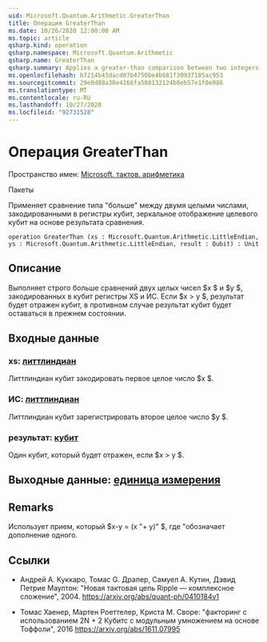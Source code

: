 ```yaml
---
uid: Microsoft.Quantum.Arithmetic.GreaterThan
title: Операция GreaterThan
ms.date: 10/26/2020 12:00:00 AM
ms.topic: article
qsharp.kind: operation
qsharp.namespace: Microsoft.Quantum.Arithmetic
qsharp.name: GreaterThan
qsharp.summary: Applies a greater-than comparison between two integers encoded into qubit registers, flipping a target qubit based on the result of the comparison.
ms.openlocfilehash: b7214b43dacd07b4750be4b681f30937185ac953
ms.sourcegitcommit: 29e0d88a30e4166fa580132124b0eb57e1f0e986
ms.translationtype: MT
ms.contentlocale: ru-RU
ms.lasthandoff: 10/27/2020
ms.locfileid: "92731528"
---
```

# <a name="greaterthan-operation"></a>Операция GreaterThan

Пространство имен: [Microsoft. тактов. арифметика](xref:Microsoft.Quantum.Arithmetic)

Пакеты [](https://nuget.org/packages/)


Применяет сравнение типа "больше" между двумя целыми числами, закодированными в регистры кубит, зеркальное отображение целевого кубит на основе результата сравнения.

```qsharp
operation GreaterThan (xs : Microsoft.Quantum.Arithmetic.LittleEndian, ys : Microsoft.Quantum.Arithmetic.LittleEndian, result : Qubit) : Unit
```


## <a name="description"></a>Описание

Выполняет строго больше сравнений двух целых чисел $x $ и $y $, закодированных в кубит регистры XS и ИС. Если $x > y $, результат будет отражен кубит, в противном случае результат кубит будет оставаться в прежнем состоянии.

## <a name="input"></a>Входные данные

### <a name="xs--littleendian"></a>xs: [литтлиндиан](xref:Microsoft.Quantum.Arithmetic.LittleEndian)

Литтлиндиан кубит закодировать первое целое число $x $.


### <a name="ys--littleendian"></a>ИС: [литтлиндиан](xref:Microsoft.Quantum.Arithmetic.LittleEndian)

Литтлиндиан кубит зарегистрировать второе целое число $y $.


### <a name="result--qubit"></a>результат: [кубит](xref:microsoft.quantum.lang-ref.qubit)

Один кубит, который будет отражен, если $x > y $.



## <a name="output--unit"></a>Выходные данные: [единица измерения](xref:microsoft.quantum.lang-ref.unit)



## <a name="remarks"></a>Remarks

Использует прием, который $x-y = (x "+ y)" $, где "обозначает дополнение одного.

## <a name="references"></a>Ссылки

- Андрей A. Куккаро, Томас G. Драпер, Самуел A. Кутин, Дэвид Петрие Маултон: "Новая тактовая цепь Ripple — комплексное сложение", 2004.
  https://arxiv.org/abs/quant-ph/0410184v1

- Томас Хаенер, Мартен Роеттелер, Криста M. Своре: "факторинг с использованием 2N + 2 Кубитс с модульным умножением на основе Тоффоли", 2016 https://arxiv.org/abs/1611.07995